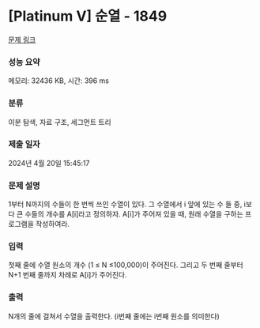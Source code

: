 # [Platinum V] 순열 - 1849 

[문제 링크](https://www.acmicpc.net/problem/1849) 

### 성능 요약

메모리: 32436 KB, 시간: 396 ms

### 분류

이분 탐색, 자료 구조, 세그먼트 트리

### 제출 일자

2024년 4월 20일 15:45:17

### 문제 설명

<p>1부터 N까지의 수들이 한 번씩 쓰인 수열이 있다. 그 수열에서 i 앞에 있는 수 들 중, i보다 큰 수들의 개수를 A[i]라고 정의하자. A[i]가 주어져 있을 때, 원래 수열을 구하는 프로그램을 작성하여라. </p>

### 입력 

 <p>첫째 줄에 수열 원소의 개수 (1 ≤ N ≤100,000)이 주어진다. 그리고 두 번째 줄부터 N+1 번째 줄까지 차례로 A[i]가 주어진다.</p>

### 출력 

 <p>N개의 줄에 걸쳐서 수열을 출력한다. (i번째 줄에는 i번째 원소를 의미한다)</p>


